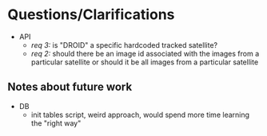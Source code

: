 # Questions/Clarifications

- API
  - *req 3:* is "DROID" a specific hardcoded tracked satellite?
  - *req 2:* should there be an image id associated with the images from a particular satellite or should it be all images from a particular satellite

## Notes about future work

- DB
  - init tables script, weird approach, would spend more time learning the "right way"
